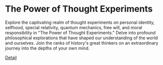 # The Power of Thought Experiments

Explore the captivating realm of thought experiments on personal identity, selfhood, special relativity, quantum mechanics, free will, and moral responsibility in "The Power of Thought Experiments." Delve into profound philosophical explorations that have shaped our understanding of the world and ourselves. Join the ranks of history's great thinkers on an extraordinary journey into the depths of your own mind. 

[Detail](https://eduitfree.com/courses/the-power-of-thought-experiments)